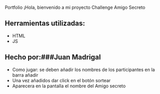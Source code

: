  Portfolio ¡Hola, bienvenido a mi proyecto Challenge Amigo Secreto
 
## Herramientas utilizadas:
* HTML
* JS
## Hecho por:###Juan Madrigal


* Como jugar: se deben añadir los nombres de los participantes en la barra añadir
* Una vez añadidos dar click en el botón sortear
* Aparecera en la pantalla el nombre del Amigo secreto 


